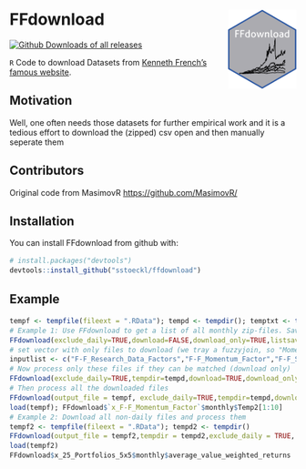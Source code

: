 
<!-- README.md is generated from README.Rmd. Please edit that file -->

# FFdownload <a href='https://github/sstoeckl/FFdownload'><img src='man/figures/logo.png' align="right" height="139" /></a>

<!-- badges: start -->

[![Github Downloads of all
releases](https://img.shields.io/github/downloads/sstoeckl/ffdownload/total)](https://github.com/sstoeckl/ffdownload)
<!-- badges: end -->

`R` Code to download Datasets from [Kenneth French’s famous
website](http://mba.tuck.dartmouth.edu/pages/faculty/ken.french/data_library.html).

## Motivation

Well, one often needs those datasets for further empirical work and it
is a tedious effort to download the (zipped) csv open and then manually
seperate them

## Contributors

Original code from MasimovR <https://github.com/MasimovR/>

## Installation

You can install FFdownload from github with:

``` r
# install.packages("devtools")
devtools::install_github("sstoeckl/ffdownload")
```

## Example

``` r
tempf <- tempfile(fileext = ".RData"); tempd <- tempdir(); temptxt <- tempfile(fileext = ".txt")
# Example 1: Use FFdownload to get a list of all monthly zip-files. Save that list as temptxt.
FFdownload(exclude_daily=TRUE,download=FALSE,download_only=TRUE,listsave=temptxt)
# set vector with only files to download (we tray a fuzzyjoin, so "Momentum" should be enough to get the Momentum Factor)
inputlist <- c("F-F_Research_Data_Factors","F-F_Momentum_Factor","F-F_ST_Reversal_Factor","F-F_LT_Reversal_Factor")
# Now process only these files if they can be matched (download only)
FFdownload(exclude_daily=TRUE,tempdir=tempd,download=TRUE,download_only=TRUE,inputlist=inputlist)
# Then process all the downloaded files
FFdownload(output_file = tempf, exclude_daily=TRUE,tempdir=tempd,download=FALSE,download_only=FALSE,inputlist=inputlist)
load(tempf); FFdownload$`x_F-F_Momentum_Factor`$monthly$Temp2[1:10]
# Example 2: Download all non-daily files and process them
tempf2 <- tempfile(fileext = ".RData"); tempd2 <- tempdir()
FFdownload(output_file = tempf2,tempdir = tempd2,exclude_daily = TRUE, download = TRUE, download_only=FALSE, listsave=temptxt)
load(tempf2)
FFdownload$x_25_Portfolios_5x5$monthly$average_value_weighted_returns
```
